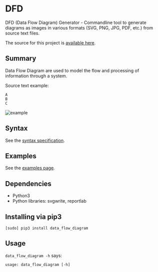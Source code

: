 # DFD

DFD (Data Flow Diagram) Generator - Commandline tool to generate
diagrams as images in various formats (SVG, PNG, JPG, PDF, etc.) from
source text files.

The source for this project is [available here][src].

## Summary
Data Flow Diagram are used to model the flow and processing of
information through a system.

Source text example:

    A
    B
    C

![example](https://raw.githubusercontent.com/pbauermeister/dfd/master/doc/example-01.svg "Example")

## Syntax
See the [syntax specification][syntax].

## Examples
See the [examples page][examples].

## Dependencies

 * Python3
 * Python libraries: svgwrite, reportlab

## Installing via pip3

```
[sudo] pip3 install data_flow_diagram
```

## Usage

`data_flow_diagram -h` says:

```
usage: data_flow_diagram [-h]
```

[src]: https://github.com/pbauermeister/dfd
[syntax]: https://github.com/pbauermeister/dfd/tree/master/doc/SYNTAX.md
[examples]: https://github.com/pbauermeister/dfd/tree/master/examples/EXAMPLES.md